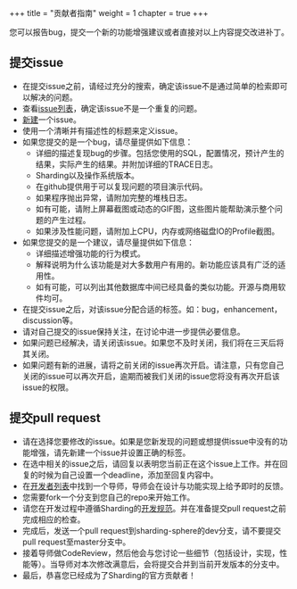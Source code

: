 +++
title = "贡献者指南"
weight = 1
chapter = true
+++

您可以报告bug，提交一个新的功能增强建议或者直接对以上内容提交改进补丁。

## 提交issue

 - 在提交issue之前，请经过充分的搜索，确定该issue不是通过简单的检索即可以解决的问题。
 - 查看[issue列表](https://github.com/sharding-sphere/sharding-sphere/issues)，确定该issue不是一个重复的问题。
 - [新建](https://github.com/sharding-sphere/sharding-sphere/issues/new)一个issue。
 - 使用一个清晰并有描述性的标题来定义issue。
 - 如果您提交的是一个bug，请尽量提供如下信息：
      - 详细的描述复现bug的步骤。包括您使用的SQL，配置情况，预计产生的结果，实际产生的结果。并附加详细的TRACE日志。
      - Sharding以及操作系统版本。
      - 在github提供用于可以复现问题的项目演示代码。
      - 如果程序抛出异常，请附加完整的堆栈日志。
      - 如有可能，请附上屏幕截图或动态的GIF图，这些图片能帮助演示整个问题的产生过程。
      - 如果涉及性能问题，请附加上CPU，内存或网络磁盘IO的Profile截图。
 - 如果您提交的是一个建议，请尽量提供如下信息：
      - 详细描述增强功能的行为模式。
      - 解释说明为什么该功能是对大多数用户有用的。新功能应该具有广泛的适用性。
      - 如有可能，可以列出其他数据库中间已经具备的类似功能。开源与商用软件均可。
 - 在提交issue之后，对该issue分配合适的标签。如：bug，enhancement，discussion等。
 - 请对自己提交的issue保持关注，在讨论中进一步提供必要信息。
 - 如果问题已经解决，请关闭该issue。如果您不及时关闭，我们将在三天后将其关闭。
 - 如果问题有新的进展，请将之前关闭的issue再次开启。请注意，只有您自己关闭的issue可以再次开启，逾期而被我们关闭的issue您将没有再次开启该issue的权限。

## 提交pull request

 - 请在选择您要修改的issue。如果是您新发现的问题或想提供issue中没有的功能增强，请先新建一个issue并设置正确的标签。
 - 在选中相关的issue之后，请回复以表明您当前正在这个issue上工作。并在回复的时候为自己设置一个deadline，添加至回复内容中。
 - 在[开发者列表](/organization/)中找到一个导师，导师会在设计与功能实现上给予即时的反馈。
 - 您需要fork一个分支到您自己的repo来开始工作。
 - 请您在开发过程中遵循Sharding的[开发规范](/contribute/convention/)。并在准备提交pull request之前完成相应的检查。
 - 完成后，发送一个pull request到sharding-sphere的dev分支，请不要提交pull request至master分支中。
 - 接着导师做CodeReview，然后他会与您讨论一些细节（包括设计，实现，性能等）。当导师对本次修改满意后，会将提交合并到当前开发版本的分支中。
 - 最后，恭喜您已经成为了Sharding的官方贡献者！
